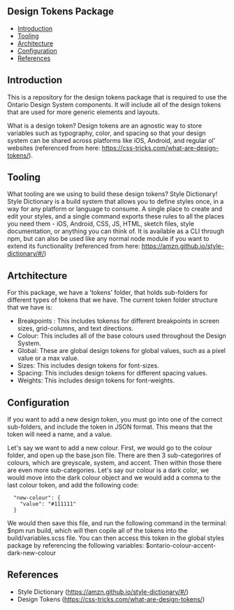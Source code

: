 Design Tokens Package
---------------------

 * [Introduction](#introduction)
 * [Tooling](#tooling)
 * [Architecture](#architecture)
 * [Configuration](#configuration)
 * [References](#references)

## Introduction

This is a repository for the design tokens package that is required to use the Ontario Design System components. It will include all of the design tokens that are used for more generic elements and layouts. 

What is a design token? Design tokens are an agnostic way to store variables such as typography, color, and spacing so that your design system can be shared across platforms like iOS, Android, and regular ol’ websites (referenced from here: https://css-tricks.com/what-are-design-tokens/). 

## Tooling

What tooling are we using to build these design tokens? Style Dictionary! Style Dictionary is a build system that allows you to define styles once, in a way for any platform or language to consume. A single place to create and edit your styles, and a single command exports these rules to all the places you need them - iOS, Android, CSS, JS, HTML, sketch files, style documentation, or anything you can think of. It is available as a CLI through npm, but can also be used like any normal node module if you want to extend its functionality (referenced from here: https://amzn.github.io/style-dictionary/#/)

## Artchitecture

For this package, we have a 'tokens' folder, that holds sub-folders for different types of tokens that we have. The current token folder structure that we have is: 

- Breakpoints : This includes tokenss for different breakpoints in screen sizes, grid-columns, and text directions. 
- Colour: This includes all of the base colours used throughout the Design System. 
- Global: These are global design tokens for global values, such as a pixel value or a max value. 
- Sizes: This includes design tokens for font-sizes. 
- Spacing: This includes design tokens for different spacing values. 
- Weights: This includes design tokens for font-weights. 

## Configuration

If you want to add a new design token, you must go into one of the correct sub-folders, and include the token in JSON format. This means that the token will need a name, and a value. 

Let's say we want to add a new colour. First, we would go to the colour folder, and open up the base.json file. There are then 3 sub-categorires of colours, which are greyscale, system, and accent. Then within those there are even more sub-categories. Let's say our colour is a dark color, we would move into the dark colour object and we would add a comma to the last colour token, and add the following code: 

```
  "new-colour": {
    "value": "#111111"
  }
```

We would then save this file, and run the following command in the terminal: $npm run build, which will then copile all of the tokens into the build/variables.scss file. You can then access this token in the global styles package by referencing the following variables: $ontario-colour-accent-dark-new-colour

## References

 * Style Dictionary (https://amzn.github.io/style-dictionary/#/)
 * Design Tokens (https://css-tricks.com/what-are-design-tokens/)